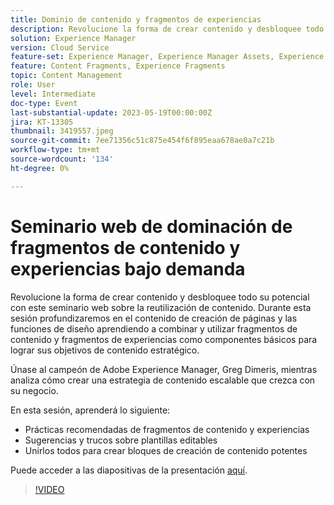 ```yaml
---
title: Dominio de contenido y fragmentos de experiencias
description: Revolucione la forma de crear contenido y desbloquee todo su potencial con este seminario web sobre la reutilización de contenido.
solution: Experience Manager
version: Cloud Service
feature-set: Experience Manager, Experience Manager Assets, Experience Manager Sites
feature: Content Fragments, Experience Fragments
topic: Content Management
role: User
level: Intermediate
doc-type: Event
last-substantial-update: 2023-05-19T00:00:00Z
jira: KT-13305
thumbnail: 3419557.jpeg
source-git-commit: 7ee71356c51c875e454f6f895eaa678ae0a7c21b
workflow-type: tm+mt
source-wordcount: '134'
ht-degree: 0%

---
```



# Seminario web de dominación de fragmentos de contenido y experiencias bajo demanda

Revolucione la forma de crear contenido y desbloquee todo su potencial con este seminario web sobre la reutilización de contenido. Durante esta sesión profundizaremos en el contenido de creación de páginas y las funciones de diseño aprendiendo a combinar y utilizar fragmentos de contenido y fragmentos de experiencias como componentes básicos para lograr sus objetivos de contenido estratégico.

Únase al campeón de Adobe Experience Manager, Greg Dimeris, mientras analiza cómo crear una estrategia de contenido escalable que crezca con su negocio.

En esta sesión, aprenderá lo siguiente:

* Prácticas recomendadas de fragmentos de contenido y experiencias
* Sugerencias y trucos sobre plantillas editables
* Unirlos todos para crear bloques de creación de contenido potentes

Puede acceder a las diapositivas de la presentación [aquí](../../assets/experience-manager/may2023/mastering-content-and-experience-fragments/AEM_Content_fragments_and_Experience_Fragments_Webinar_Session_Final.pdf).

>[!VIDEO](https://video.tv.adobe.com/v/3419557/?learn=on)
